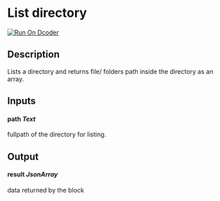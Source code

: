 # List directory
[![Run On Dcoder](https://static-content.dcoder.tech/dcoder-assets/run-on-dcoder.svg)](https://code.dcoder.tech/files/project/606b96ba8d73f9197598b7e2)

## Description
Lists a directory and returns file/ folders path inside the directory as an array.

## Inputs
#### **path**  *Text*
fullpath of the directory for listing.

## Output
#### **result**  *JsonArray*
data returned by the block

